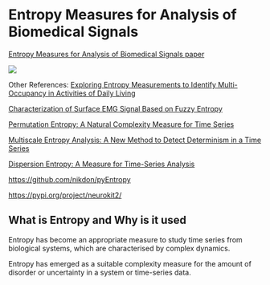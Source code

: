 # Entropy Measures for Analysis of Biomedical Signals

[Entropy Measures for Analysis of Biomedical Signals paper](https://www.researchgate.net/publication/290219771_Entropy-Based_Algorithms_in_the_Analysis_of_Biomedical_Signals)

![](https://i.imgur.com/xMF2y5B.png)

Other References:
[Exploring Entropy Measurements to Identify Multi-Occupancy in Activities of Daily Living](http://web.a.ebscohost.com.libproxy1.nus.edu.sg/plink?key=10.83.8.64_8000_1334801804&site=ehost&scope=site&db=a9h&AN=136174470&msid=-419426216)

[Characterization of Surface EMG Signal Based on Fuzzy Entropy
](https://ieeexplore-ieee-org.libproxy1.nus.edu.sg/document/4237165)

[Permutation Entropy: A Natural Complexity Measure for Time Series](https://journals-aps-org.libproxy1.nus.edu.sg/prl/abstract/10.1103/PhysRevLett.88.174102)

[Multiscale Entropy Analysis: A New Method to Detect Determinism in a Time Series](https://arxiv.org/pdf/physics/0604040.pdf)

[Dispersion Entropy: A Measure for Time-Series Analysis](https://ieeexplore-ieee-org.libproxy1.nus.edu.sg/document/7434608)

https://github.com/nikdon/pyEntropy

https://pypi.org/project/neurokit2/

## What is Entropy and Why is it used

Entropy has become an appropriate measure to study time series from biological systems, which are characterised by complex dynamics. 

Entropy has emerged as a suitable complexity measure for the amount of disorder or uncertainty in a system or time-series data.
